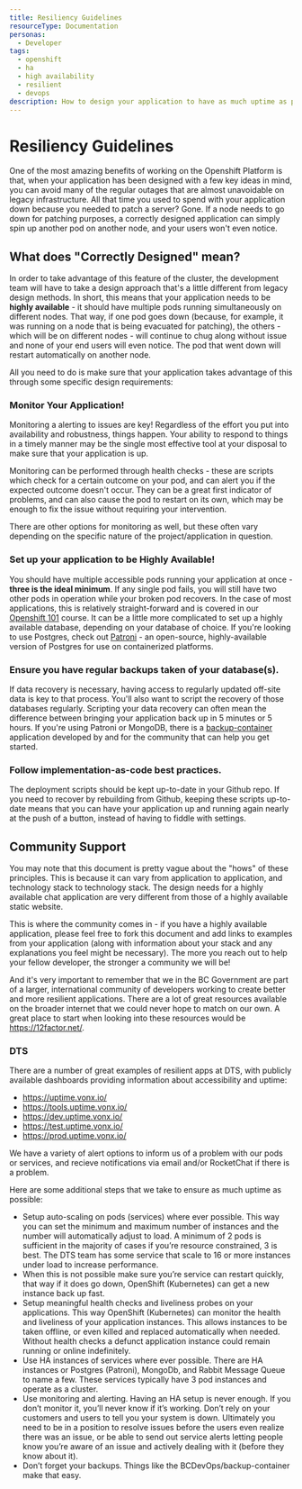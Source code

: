 ```yaml
---
title: Resiliency Guidelines
resourceType: Documentation
personas: 
  - Developer
tags:
  - openshift
  - ha
  - high availability
  - resilient
  - devops
description: How to design your application to have as much uptime as possible.
---
```


# Resiliency Guidelines

One of the most amazing benefits of working on the Openshift Platform is that, when your application has been designed with a few key ideas in mind, you can avoid many of the regular outages that are almost unavoidable on legacy infrastructure.
All that time you used to spend with your application down because you needed to patch a server? Gone.
If a node needs to go down for patching purposes, a correctly designed application can simply spin up another pod on another node, and your users won't even notice.

## What does "Correctly Designed" mean?

In order to take advantage of this feature of the cluster, the development team will have to take a design approach that's a little different from legacy design methods.
In short, this means that your application needs to be **highly available** - it should have multiple pods running simultaneously on different nodes. That way, if one pod goes down (because, for example, it was running on a node that is being evacuated for patching), the others - which will be on different nodes - will continue to chug along without issue and none of your end users will even notice.
The pod that went down will restart automatically on another node.

All you need to do is make sure that your application takes advantage of this through some specific design requirements:

### Monitor Your Application!

Monitoring a alerting to issues are key! Regardless of the effort you put into availability and robustness, things happen.
Your ability to respond to things in a timely manner may be the single most effective tool at your disposal to make sure that your application is up.

Monitoring can be performed through health checks - these are scripts which check for a certain outcome on your pod, and can alert you if the expected outcome doesn't occur.
They can be a great first indicator of problems, and can also cause the pod to restart on its own, which may be enough to fix the issue without requiring your intervention.

There are other options for monitoring as well, but these often vary depending on the specific nature of the project/application in question.

### Set up your application to be Highly Available!

You should have multiple accessible pods running your application at once - **three is the ideal minimum**.
If any single pod fails, you will still have two other pods in operation while your broken pod recovers.
In the case of most applications, this is relatively straight-forward and is covered in our [Openshift 101](https://developer.gov.bc.ca/ExchangeLab-Course:-Openshift-101) course.
It can be a little more complicated to set up a highly available database, depending on your database of choice.
If you're looking to use Postgres, check out [Patroni](https://github.com/BCDevOps/platform-services/tree/master/apps/pgsql/patroni) - an open-source, highly-available version of Postgres for use on containerized platforms.

### Ensure you have regular backups taken of your database(s). 

If data recovery is necessary, having access to regularly updated off-site data is key to that process.
You'll also want to script the recovery of those databases regularly. 
Scripting your data recovery can often mean the difference between bringing your application back up in 5 minutes or 5 hours.
If you're using Patroni or MongoDB, there is a [backup-container](https://github.com/BCDevOps/backup-container) application developed by and for the community that can help you get started.

### Follow implementation-as-code best practices. 

The deployment scripts should be kept up-to-date in your Github repo. 
If you need to recover by rebuilding from Github, keeping these scripts up-to-date means that you can have your application up and running again nearly at the push of a button, instead of having to fiddle with settings.

## Community Support

You may note that this document is pretty vague about the "hows" of these principles. This is because it can vary from application to application, and technology stack to technology stack.
The design needs for a highly available chat application are very different from those of a highly available static website. 

This is where the community comes in - if you have a highly available application, please feel free to fork this document and add links to examples from your application (along with information about your stack and any explanations you feel might be necessary).
The more you reach out to help your fellow developer, the stronger a community we will be!

And it's very important to remember that we in the BC Government are part of a larger, international community of developers working to create better and more resilient applications.
There are a lot of great resources available on the broader internet that we could never hope to match on our own. A great place to start when looking into these resources would be https://12factor.net/.

### DTS

There are a number of great examples of resilient apps at DTS, with publicly available dashboards providing information about accessibility and uptime:
- https://uptime.vonx.io/
- https://tools.uptime.vonx.io/
- https://dev.uptime.vonx.io/
- https://test.uptime.vonx.io/
- https://prod.uptime.vonx.io/

We have a variety of alert options to inform us of a problem with our pods or services, and recieve notifications via email and/or RocketChat if there is a problem.

Here are some additional steps that we take to ensure as much uptime as possible:
- Setup auto-scaling on pods (services) where ever possible. This way you can set the minimum and maximum number of instances and the number will automatically adjust to load. A minimum of 2 pods is sufficient in the majority of cases if you’re resource constrained, 3 is best. The DTS team has some service that scale to 16 or more instances under load to increase performance.
- When this is not possible make sure you’re service can restart quickly, that way if it does go down, OpenShift (Kubernetes) can get a new instance back up fast.
- Setup meaningful health checks and liveliness probes on your applications. This way OpenShift (Kubernetes) can monitor the health and liveliness of your application instances. This allows instances to be taken offline, or even killed and replaced automatically when needed. Without health checks a defunct application instance could remain running or online indefinitely.
- Use HA instances of services where ever possible. There are HA instances or Postgres (Patroni), MongoDb, and Rabbit Message Queue to name a few. These services typically have 3 pod instances and operate as a cluster.
- Use monitoring and alerting. Having an HA setup is never enough. If you don’t monitor it, you’ll never know if it’s working. Don’t rely on your customers and users to tell you your system is down. Ultimately you need to be in a position to resolve issues before the users even realize there was an issue, or be able to send out service alerts letting people know you’re aware of an issue and actively dealing with it (before they know about it).
- Don’t forget your backups. Things like the BCDevOps/backup-container make that easy.

